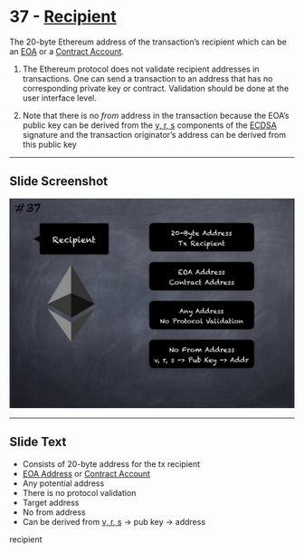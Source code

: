 # 37 - [Recipient](Recipient.md)

The 20-byte Ethereum address of the transaction’s recipient which can be an [EOA](EOA.md) or a [Contract Account](Contract%20Account.md).

1. The Ethereum protocol does not validate recipient addresses in transactions. One can send a transaction to an address that has no corresponding private key or contract. Validation should be done at the user interface level.
    
2. Note that there is no _from_ address in the transaction because the EOA’s public key can be derived from the [v, r, s](v,%20r,%20s.md) components of the [ECDSA](ECDSA.md) signature and the transaction originator’s address can be derived from this public key

___
## Slide Screenshot
![037.jpg](../../images/1.%20Ethereum%20101/037.jpg)
___
## Slide Text
- Consists of 20-byte address for the tx recipient
- [EOA Address](EOA%20Address.md) or [Contract Account](Contract%20Account.md)
- Any potential address
- There is no protocol validation
- Target address
- No from address
- Can be derived from [v, r, s](v,%20r,%20s.md) -> pub key -> address 



recipient